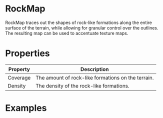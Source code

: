 # RockMap



RockMap traces out the shapes of rock-like formations along the entire surface of the terrain, while allowing for granular control over the outlines. The resulting map can be used to accentuate texture maps.



# Properties


| Property | Description| 
| -------- | -----------|
| Coverage | The amount of rock-like formations on the terrain. |
| Density | The density of the rock-like formations. |




# Examples
